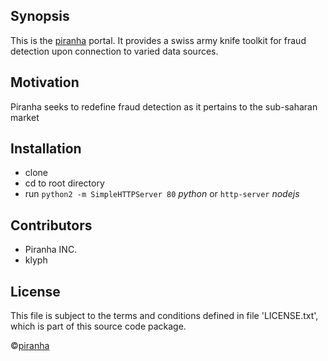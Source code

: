 ## Synopsis

This is the [piranha](https://piranhainc.com) portal. It provides a swiss army knife toolkit for fraud detection upon connection to varied data sources.


## Motivation

Piranha seeks to redefine fraud detection as it pertains to the sub-saharan market

## Installation

* clone
* cd to root directory
* run `python2 -m SimpleHTTPServer 80` *python* or `http-server` *nodejs*

## Contributors

* Piranha INC.
* klyph


## License

This file is subject to the terms and conditions defined in file 'LICENSE.txt', which is part of this source code package.


&copy;[piranha](https://piranhainc.com)